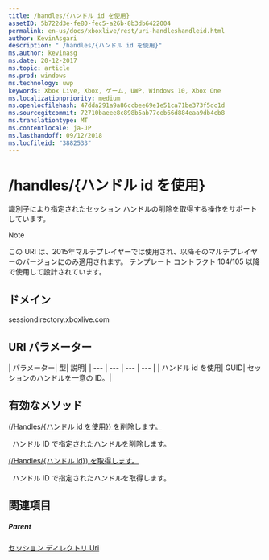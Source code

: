 ```yaml
---
title: /handles/{ハンドル id を使用}
assetID: 5b722d3e-fe80-fec5-a26b-8b3db6422004
permalink: en-us/docs/xboxlive/rest/uri-handleshandleid.html
author: KevinAsgari
description: " /handles/{ハンドル id を使用}"
ms.author: kevinasg
ms.date: 20-12-2017
ms.topic: article
ms.prod: windows
ms.technology: uwp
keywords: Xbox Live, Xbox, ゲーム, UWP, Windows 10, Xbox One
ms.localizationpriority: medium
ms.openlocfilehash: 47dda291a9a86ccbee69e1e51ca71be373f5dc1d
ms.sourcegitcommit: 72710baeee8c898b5ab77ceb66d884eaa9db4cb8
ms.translationtype: MT
ms.contentlocale: ja-JP
ms.lasthandoff: 09/12/2018
ms.locfileid: "3882533"
---
```

# <a name="handleshandleid"></a>/handles/{ハンドル id を使用}
識別子により指定されたセッション ハンドルの削除を取得する操作をサポートしています。 

> [!NOTE] 
> この URI は、2015年マルチプレイヤーでは使用され、以降そのマルチプレイヤーのバージョンにのみ適用されます。 テンプレート コントラクト 104/105 以降で使用して設計されています。  

 
<a id="ID4EQ"></a>

 
## <a name="domain"></a>ドメイン
sessiondirectory.xboxlive.com  
<a id="ID4EV"></a>

 
## <a name="uri-parameters"></a>URI パラメーター
 
| パラメーター| 型| 説明| 
| --- | --- | --- | --- | 
| ハンドル id を使用| GUID| セッションのハンドルを一意の ID。| 
  
<a id="ID4ERB"></a>

 
## <a name="valid-methods"></a>有効なメソッド

[(/Handles/{ハンドル id を使用}) を削除します。](uri-handleshandleiddelete.md)

&nbsp;&nbsp;ハンドル ID で指定されたハンドルを削除します。

[(/Handles/{ハンドル id}) を取得します。](uri-handleshandleidget.md)

&nbsp;&nbsp;ハンドル ID で指定されたハンドルを取得します。
 
<a id="ID4E4B"></a>

 
## <a name="see-also"></a>関連項目
 
<a id="ID4E6B"></a>

 
##### <a name="parent"></a>Parent 

[セッション ディレクトリ Uri](atoc-reference-sessiondirectory.md)

   